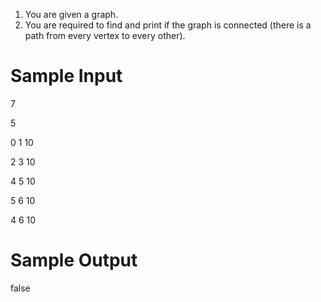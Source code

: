 1. You are given a graph.
2. You are required to find and print if the graph is connected (there is a path from 
     every vertex to every other).


# Sample Input

7

5

0 1 10

2 3 10

4 5 10

5 6 10

4 6 10

# Sample Output

false